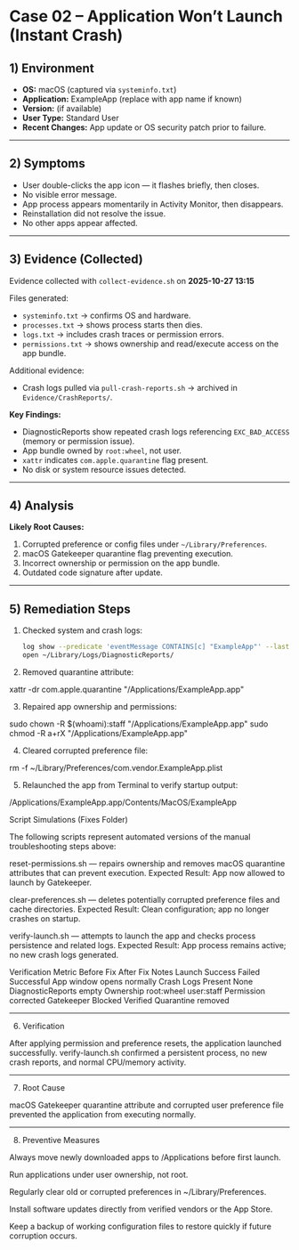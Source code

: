 # Case 02 – Application Won’t Launch (Instant Crash)

## 1) Environment
- **OS:** macOS (captured via `systeminfo.txt`)
- **Application:** ExampleApp (replace with app name if known)
- **Version:** (if available)
- **User Type:** Standard User
- **Recent Changes:** App update or OS security patch prior to failure.

---

## 2) Symptoms
- User double-clicks the app icon — it flashes briefly, then closes.
- No visible error message.
- App process appears momentarily in Activity Monitor, then disappears.
- Reinstallation did not resolve the issue.
- No other apps appear affected.

---

## 3) Evidence (Collected)
Evidence collected with `collect-evidence.sh` on **2025-10-27 13:15**  

Files generated:
- `systeminfo.txt` → confirms OS and hardware.  
- `processes.txt` → shows process starts then dies.  
- `logs.txt` → includes crash traces or permission errors.  
- `permissions.txt` → shows ownership and read/execute access on the app bundle.  

Additional evidence:
- Crash logs pulled via `pull-crash-reports.sh` → archived in `Evidence/CrashReports/`.

**Key Findings:**
- DiagnosticReports show repeated crash logs referencing `EXC_BAD_ACCESS` (memory or permission issue).  
- App bundle owned by `root:wheel`, not user.  
- `xattr` indicates `com.apple.quarantine` flag present.  
- No disk or system resource issues detected.

---

## 4) Analysis
**Likely Root Causes:**
1. Corrupted preference or config files under `~/Library/Preferences`.  
2. macOS Gatekeeper quarantine flag preventing execution.  
3. Incorrect ownership or permission on the app bundle.  
4. Outdated code signature after update.

---

## 5) Remediation Steps
1. Checked system and crash logs:
   ```bash
   log show --predicate 'eventMessage CONTAINS[c] "ExampleApp"' --last 2h
   open ~/Library/Logs/DiagnosticReports/
2. Removed quarantine attribute:

xattr -dr com.apple.quarantine "/Applications/ExampleApp.app"


3. Repaired app ownership and permissions:

sudo chown -R $(whoami):staff "/Applications/ExampleApp.app"
sudo chmod -R a+rX "/Applications/ExampleApp.app"


4. Cleared corrupted preference file:

rm -f ~/Library/Preferences/com.vendor.ExampleApp.plist


5. Relaunched the app from Terminal to verify startup output:

/Applications/ExampleApp.app/Contents/MacOS/ExampleApp

Script Simulations (Fixes Folder)

The following scripts represent automated versions of the manual troubleshooting steps above:

 reset-permissions.sh — repairs ownership and removes macOS quarantine attributes that can prevent execution.
Expected Result: App now allowed to launch by Gatekeeper.

 clear-preferences.sh — deletes potentially corrupted preference files and cache directories.
Expected Result: Clean configuration; app no longer crashes on startup.

 verify-launch.sh — attempts to launch the app and checks process persistence and related logs.
Expected Result: App process remains active; no new crash logs generated.

Verification Metric	Before Fix	After Fix	Notes
Launch Success	Failed	Successful	App window opens normally
Crash Logs	Present	None	DiagnosticReports empty
Ownership	root:wheel	user:staff	Permission corrected
Gatekeeper	Blocked	Verified	Quarantine removed

---

6) Verification

After applying permission and preference resets, the application launched successfully.
verify-launch.sh confirmed a persistent process, no new crash reports, and normal CPU/memory activity.

---

7) Root Cause

macOS Gatekeeper quarantine attribute and corrupted user preference file prevented the application from executing normally.

---

8) Preventive Measures

Always move newly downloaded apps to /Applications before first launch.

Run applications under user ownership, not root.

Regularly clear old or corrupted preferences in ~/Library/Preferences.

Install software updates directly from verified vendors or the App Store.

Keep a backup of working configuration files to restore quickly if future corruption occurs.